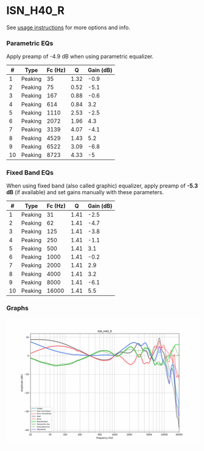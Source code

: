 # ISN_H40_R
See [usage instructions](https://github.com/jaakkopasanen/AutoEq#usage) for more options and info.

### Parametric EQs
Apply preamp of -4.9 dB when using parametric equalizer.

|   # | Type    |   Fc (Hz) |    Q |   Gain (dB) |
|-----|---------|-----------|------|-------------|
|   1 | Peaking |        35 | 1.32 |        -0.9 |
|   2 | Peaking |        75 | 0.52 |        -5.1 |
|   3 | Peaking |       167 | 0.88 |        -0.6 |
|   4 | Peaking |       614 | 0.84 |         3.2 |
|   5 | Peaking |      1110 | 2.53 |        -2.5 |
|   6 | Peaking |      2072 | 1.96 |         4.3 |
|   7 | Peaking |      3139 | 4.07 |        -4.1 |
|   8 | Peaking |      4529 | 1.43 |         5.2 |
|   9 | Peaking |      6522 | 3.09 |        -6.8 |
|  10 | Peaking |      8723 | 4.33 |        -5   |

### Fixed Band EQs
When using fixed band (also called graphic) equalizer, apply preamp of **-5.3 dB** (if available) and set gains manually with these parameters.

|   # | Type    |   Fc (Hz) |    Q |   Gain (dB) |
|-----|---------|-----------|------|-------------|
|   1 | Peaking |        31 | 1.41 |        -2.5 |
|   2 | Peaking |        62 | 1.41 |        -4.7 |
|   3 | Peaking |       125 | 1.41 |        -3.8 |
|   4 | Peaking |       250 | 1.41 |        -1.1 |
|   5 | Peaking |       500 | 1.41 |         3.1 |
|   6 | Peaking |      1000 | 1.41 |        -0.2 |
|   7 | Peaking |      2000 | 1.41 |         2.9 |
|   8 | Peaking |      4000 | 1.41 |         3.2 |
|   9 | Peaking |      8000 | 1.41 |        -6.1 |
|  10 | Peaking |     16000 | 1.41 |         5.5 |

### Graphs
![](./ISN_H40_R.png)
